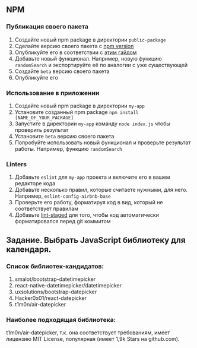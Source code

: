## NPM
### Публикация своего пакета
1. Создайте новый npm package в директории `public-package`
1. Сделайте версию своего пакета с [npm version](https://docs.npmjs.com/cli/v7/commands/npm-version)
1. Опубликуйте его в соответствии с [этим гайдом](https://docs.npmjs.com/creating-and-publishing-unscoped-public-packages)
1. Добавьте новый функционал. Например, новую функцию `randomSearch` и экспортируйте её по аналогии с уже существующей
1. Создайте `beta` версию своего пакета
1. Опубликуйте его

### Использование в приложении
1. Создайте новый npm package в директории `my-app`
1. Установите созданный npm package `npm install [NAME_OF_YOUR_PACKAGE]`
1. Запустите в директории `my-app` команду `node index.js` чтобы проверить результат
1. Установите `beta` версию своего пакета
1. Попробуйте использовать новый функционал и проверьте результат работы. Например, функцию `randomSearch`


### Linters
1. Добавьте `eslint` для `my-app` проекта и включите его в вашем редакторе кода
1. Добавьте несколько правил, которые считаете нужными, для него. Например, `eslint-config-airbnb-base`
1. Проверьте его работу, форматируя код в вид, который не соответствует правилам
1. Добавьте [lint-staged](https://www.npmjs.com/package/lint-staged) для того, чтобы код автоматически форматировался перед git коммитом



## Задание. Выбрать JavaScript библиотеку для календаря.
### Список библиотек-кандидатов:
1. smalot/bootstrap-datetimepicker
1. react-native-datetimepicker/datetimepicker
1. uxsolutions/bootstrap-datepicker
1. Hacker0x01/react-datepicker
1. t1m0n/air-datepicker

### Наиболее подходящая библиотека:
t1m0n/air-datepicker, т.к. она соответствует требованиям, имеет лицензию MIT License, популярная (имеет 1,9k Stars на github.com).
